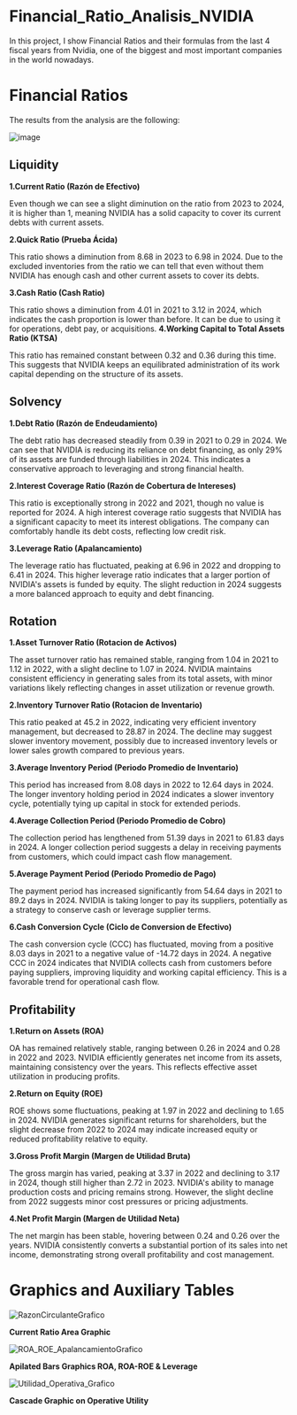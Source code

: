 # Financial_Ratio_Analisis_NVIDIA
In this project, I show Financial Ratios and their formulas from the last 4 fiscal years from Nvidia, one of the biggest and most important companies in the world nowadays.

# Financial Ratios
The results from the analysis are the following:

![image](https://github.com/user-attachments/assets/3768fa34-0da3-47ae-85c2-b5d60cf5d0b1)

## **Liquidity**

**1.Current Ratio (Razón de Efectivo)**

Even though we can see a slight diminution on the ratio from 2023 to 2024, it is higher than 1, meaning NVIDIA has a solid capacity to cover its current debts with current assets.

**2.Quick Ratio (Prueba Ácida)**

This ratio shows a diminution from 8.68 in 2023 to 6.98 in 2024. Due to the excluded inventories from the ratio we can tell that even without them NVIDIA has enough cash and other current assets to cover its debts.

**3.Cash Ratio (Cash Ratio)**

This ratio shows a diminution from 4.01 in 2021 to 3.12 in 2024, which indicates the cash proportion is lower than before. It can be due to using it for operations, debt pay, or acquisitions.
**4.Working Capital to Total Assets Ratio (KTSA)**

This ratio has remained constant between 0.32 and 0.36 during this time. This suggests that NVIDIA keeps an equilibrated administration of its work capital depending on the structure of its assets.

## **Solvency**

**1.Debt Ratio (Razón de Endeudamiento)**

The debt ratio has decreased steadily from 0.39 in 2021 to 0.29 in 2024. We can see that NVIDIA is reducing its reliance on debt financing, as only 29% of its assets are funded through liabilities in 2024. This indicates a conservative approach to leveraging and strong financial health.

**2.Interest Coverage Ratio (Razón de Cobertura de Intereses)**

This ratio is exceptionally strong in 2022 and 2021, though no value is reported for 2024. A high interest coverage ratio suggests that NVIDIA has a significant capacity to meet its interest obligations. The company can comfortably handle its debt costs, reflecting low credit risk.

**3.Leverage Ratio (Apalancamiento)**

The leverage ratio has fluctuated, peaking at 6.96 in 2022 and dropping to 6.41 in 2024. This higher leverage ratio indicates that a larger portion of NVIDIA's assets is funded by equity. The slight reduction in 2024 suggests a more balanced approach to equity and debt financing.

## **Rotation**

**1.Asset Turnover Ratio (Rotacion de Activos)**

The asset turnover ratio has remained stable, ranging from 1.04 in 2021 to 1.12 in 2022, with a slight decline to 1.07 in 2024. NVIDIA maintains consistent efficiency in generating sales from its total assets, with minor variations likely reflecting changes in asset utilization or revenue growth.

**2.Inventory Turnover Ratio (Rotacion de Inventario)**

This ratio peaked at 45.2 in 2022, indicating very efficient inventory management, but decreased to 28.87 in 2024. The decline may suggest slower inventory movement, possibly due to increased inventory levels or lower sales growth compared to previous years.

**3.Average Inventory Period (Periodo Promedio de Inventario)**

This period has increased from 8.08 days in 2022 to 12.64 days in 2024. The longer inventory holding period in 2024 indicates a slower inventory cycle, potentially tying up capital in stock for extended periods.

**4.Average Collection Period (Periodo Promedio de Cobro)**

The collection period has lengthened from 51.39 days in 2021 to 61.83 days in 2024. A longer collection period suggests a delay in receiving payments from customers, which could impact cash flow management.

**5.Average Payment Period (Periodo Promedio de Pago)**

The payment period has increased significantly from 54.64 days in 2021 to 89.2 days in 2024. NVIDIA is taking longer to pay its suppliers, potentially as a strategy to conserve cash or leverage supplier terms.

**6.Cash Conversion Cycle (Ciclo de Conversion de Efectivo)**

The cash conversion cycle (CCC) has fluctuated, moving from a positive 8.03 days in 2021 to a negative value of -14.72 days in 2024. A negative CCC in 2024 indicates that NVIDIA collects cash from customers before paying suppliers, improving liquidity and working capital efficiency. This is a favorable trend for operational cash flow.

## **Profitability**

**1.Return on Assets (ROA)**

OA has remained relatively stable, ranging between 0.26 in 2024 and 0.28 in 2022 and 2023. NVIDIA efficiently generates net income from its assets, maintaining consistency over the years. This reflects effective asset utilization in producing profits.

**2.Return on Equity (ROE)**

ROE shows some fluctuations, peaking at 1.97 in 2022 and declining to 1.65 in 2024. NVIDIA generates significant returns for shareholders, but the slight decrease from 2022 to 2024 may indicate increased equity or reduced profitability relative to equity.

**3.Gross Profit Margin (Margen de Utilidad Bruta)**

The gross margin has varied, peaking at 3.37 in 2022 and declining to 3.17 in 2024, though still higher than 2.72 in 2023. NVIDIA's ability to manage production costs and pricing remains strong. However, the slight decline from 2022 suggests minor cost pressures or pricing adjustments.

**4.Net Profit Margin (Margen de Utilidad Neta)**

The net margin has been stable, hovering between 0.24 and 0.26 over the years. NVIDIA consistently converts a substantial portion of its sales into net income, demonstrating strong overall profitability and cost management.

# Graphics and Auxiliary Tables

![RazonCirculanteGrafico](https://github.com/user-attachments/assets/325b48d5-cc27-4968-963d-cffc9cc26530)

**Current Ratio Area Graphic**

![ROA_ROE_ApalancamientoGrafico](https://github.com/user-attachments/assets/47d1c373-f4d9-424a-a231-cf0ebc5def8a)

**Apilated Bars Graphics ROA, ROA-ROE & Leverage**

![Utilidad_Operativa_Grafico](https://github.com/user-attachments/assets/b184f57a-c7a2-4d50-b365-3968c64e8331)

**Cascade Graphic on Operative Utility**

